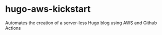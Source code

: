 # hugo-aws-kickstart
 Automates the creation of a server-less Hugo blog using AWS and Github Actions
